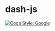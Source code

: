 # dash-js

[![Code Style: Google](https://img.shields.io/badge/code%20style-google-blueviolet.svg)](https://github.com/google/gts)